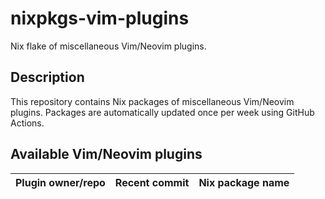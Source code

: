 # nixpkgs-vim-plugins

Nix flake of miscellaneous Vim/Neovim plugins.

## Description

This repository contains Nix packages of miscellaneous Vim/Neovim plugins.
Packages are automatically updated once per week using GitHub Actions.

## Available Vim/Neovim plugins

| Plugin owner/repo | Recent commit | Nix package name |
| :- | :- | :- |
